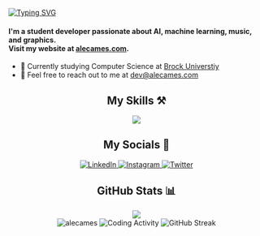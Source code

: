 <a href="https://git.io/typing-svg"><img src="https://readme-typing-svg.herokuapp.com?font=Fira+Code&duration=1000&pause=250&color=FFFFFF&multiline=true&repeat=false&random=false&width=700&height=80&lines=%24+echo+%22welcome+to+my+GitHub%22;%24+cat+alecames%2FREADME.md;%24" alt="Typing SVG" /></a>

<h4>I'm a student developer passionate about AI, machine learning, music, and graphics. <br>Visit my website at <a title="Personal Website" href="https://alecames.com">alecames.com</a>.</h4>

- 🏫 Currently studying Computer Science at [Brock Universtiy](https://brocku.ca)
- 📧 Feel free to reach out to me at [dev@alecames.com](mailto:dev@alecames.com)
  
<h2 align="center">My Skills ⚒️</h2>
<div align="center">
    <img src="https://skillicons.dev/icons?i=py,vscode,java,js,ts,html,css,svelte,supabase,netlify,vercel,vite,cpp,androidstudio,sqlite,mysql,firebase,postgres,react,nodejs,bash,linux,pytorch,visualstudio,figma,ai,ps,pr,ae&perline=12" />
</div>

<h2 align="center">My Socials 🔗</h2>
<p align="center">
	<a href="https://linkedin.com/in/alecames/">
    <img title="LinkedIn" src="https://skillicons.dev/icons?i=linkedin" />
  <a href="https://instagram.com/alec.ames/">
    <img title="Instagram" src="https://skillicons.dev/icons?i=instagram" />
  </a>
  <a href="https://twitter.com/alecames/">
	<img title="Twitter" src="https://skillicons.dev/icons?i=twitter" />
	</a>
</p>

<h2 align="center">GitHub Stats 📊</h2>
<div align="center">
<div align="center"><img src="https://komarev.com/ghpvc/?username=alecames&style=flat-square&label=PROFILE+VIEWS&color=6a9955"/></div>
	
<img title="GitHub Stats" src="https://githubstats.alecames.com/api?username=alecames&show_icons=true&locale=en&theme=dark&hide_border=true&bg_color=00000000" alt="alecames" />

<!-- <img title="Top Coding Languages" src="https://githubstats.alecames.com/api/top-langs?username=alecames&show_icons=true&locale=en&layout=compact&theme=dark&hide_border=true&bg_color=00000000" /> -->
	
<img title="Coding Activity" src="https://github-readme-stats.vercel.app/api/wakatime?username=alecames&layout=compact&langs_count=8&custom_title=Weekly+Programming+Stats&theme=dark&hide_border=true&bg_color=00000000" />
	
<img title="GitHub Streak" src="https://streak-stats.demolab.com?user=alecames&theme=highcontrast&hide_border=true&background=DD272700" />

</div>
